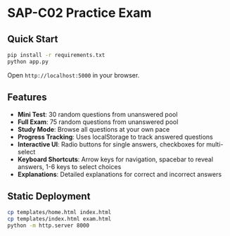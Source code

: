 # SAP-C02 Practice Exam

## Quick Start

```bash
pip install -r requirements.txt
python app.py
```

Open `http://localhost:5000` in your browser.

## Features

- **Mini Test**: 30 random questions from unanswered pool
- **Full Exam**: 75 random questions from unanswered pool  
- **Study Mode**: Browse all questions at your own pace
- **Progress Tracking**: Uses localStorage to track answered questions
- **Interactive UI**: Radio buttons for single answers, checkboxes for multi-select
- **Keyboard Shortcuts**: Arrow keys for navigation, spacebar to reveal answers, 1-6 keys to select choices
- **Explanations**: Detailed explanations for correct and incorrect answers

## Static Deployment

```bash
cp templates/home.html index.html
cp templates/index.html exam.html
python -m http.server 8000
```
